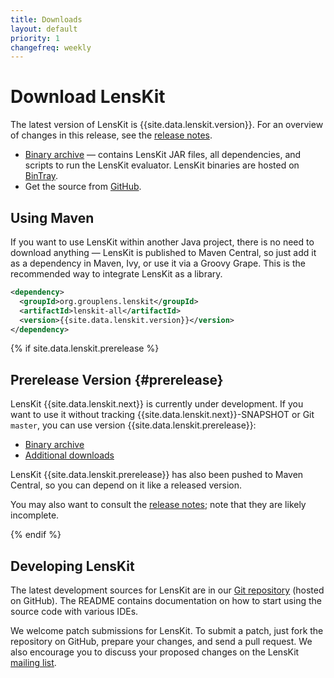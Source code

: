 ```yaml
---
title: Downloads
layout: default
priority: 1
changefreq: weekly
---
```


# Download LensKit

[release notes]: /releases/lenskit-{{site.data.lenskit.version}}.html

The latest version of LensKit is {{site.data.lenskit.version}}.  For an
overview of changes in this release, see the
[release notes][].

[bin.zip]: {{site.data.lenskit.downloadUrl}}/lenskit-{{site.data.lenskit.version}}.zip
[bin.tgz]: {{site.data.lenskit.downloadUrl}}/lenskit-{{site.data.lenskit.version}}.tar.gz
[source]: https://github.com/lenskit/lenskit/releases/tag/lenskit-{{site.data.lenskit.version}}
[BinTray]: https://bintray.com/lenskit/lenskit-releases/lenskit/{{site.data.lenskit.version}}/view

- [Binary archive][bin.zip] —
  contains LensKit JAR files, all dependencies, and scripts to run the LensKit
  evaluator.  LensKit binaries are hosted on [BinTray][].
- Get the source from [GitHub][source].

## Using Maven

If you  want to use LensKit  within another Java project,  there is no
need to download anything — LensKit  is published to Maven Central, so
just add  it as a  dependency in  Maven, Ivy, or  use it via  a Groovy
Grape.  This is the recommended way to integrate LensKit as a library.

~~~xml
<dependency>
  <groupId>org.grouplens.lenskit</groupId>
  <artifactId>lenskit-all</artifactId>
  <version>{{site.data.lenskit.version}}</version>
</dependency>
~~~

{% if site.data.lenskit.prerelease %}
## Prerelease Version {#prerelease}

LensKit {{site.data.lenskit.next}} is currently under development.  If you want to use it without tracking {{site.data.lenskit.next}}-SNAPSHOT or Git `master`, you can use version {{site.data.lenskit.prerelease}}:

[beta.bin.zip]: https://github.com/lenskit/lenskit/releases/download/lenskit-{{site.data.lenskit.prerelease}}/lenskit-{{site.data.lenskit.prerelease}}.zip
[beta.tag]: https://github.com/lenskit/lenskit/releases/lenskit-{{site.data.lenskit.prerelease}}

- [Binary archive][beta.bin.zip]
- [Additional downloads][beta.tag]

LensKit {{site.data.lenskit.prerelease}} has also been pushed to Maven Central, so you can depend on it like a released version.

You may also want to consult the [release notes](../releases/lenskit-{{site.data.lenskit.next}}.html); note that they are likely incomplete.

{% endif %}

## Developing LensKit

[GH]: https://github.com/grouplens/lenskit
[ML]: https://wwws.cs.umn.edu/mm-cs/listinfo/lenskit

The latest development sources for LensKit are in our
[Git repository][GH] (hosted on GitHub).  The README contains
documentation on how to start using the source code with various IDEs.

We welcome patch submissions for LensKit. To submit a patch, just fork
the repository on GitHub, prepare your changes, and send a pull
request.  We also encourage you to discuss your proposed changes on the
LensKit [mailing list][ml].
